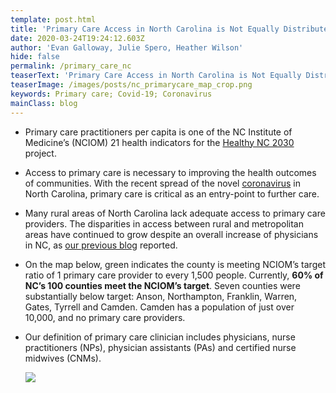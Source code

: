 ```yaml
---
template: post.html
title: 'Primary Care Access in North Carolina is Not Equally Distributed '
date: 2020-03-24T19:24:12.603Z
author: 'Evan Galloway, Julie Spero, Heather Wilson'
hide: false
permalink: /primary_care_nc
teaserText: 'Primary Care Access in North Carolina is Not Equally Distributed '
teaserImage: /images/posts/nc_primarycare_map_crop.png
keywords: Primary care; Covid-19; Coronavirus
mainClass: blog
---
```

* Primary care practitioners per capita is one of the  NC Institute of Medicine’s (NCIOM) 21 health indicators for the [Healthy NC 2030](http://nciom.org/healthy-north-carolina-2030/) project. 
* Access to primary care is necessary to improving the health outcomes of communities. With the recent spread of the novel [coronavirus](https://www.newsobserver.com/news/coronavirus/article241238276.html) in North Carolina, primary care is critical as an entry-point to further care. 
*  Many rural areas of North Carolina lack adequate access to primary care providers. The disparities in access between rural and metropolitan areas have continued to grow despite an overall increase of physicians in NC, as [our previous blog](https://nchealthworkforce.unc.edu/physician_growth_metro/) reported. 
* On the map below, green indicates the county is meeting NCIOM’s target ratio of 1 primary care provider to every 1,500 people. Currently, **60% of NC’s 100 counties meet the NCIOM’s target**. Seven counties were substantially below target: Anson, Northampton, Franklin, Warren, Gates, Tyrrell and Camden. Camden has a population of just over 10,000, and no primary care providers. 
* Our definition of primary care clinician includes physicians, nurse practitioners (NPs), physician assistants (PAs) and certified nurse midwives (CNMs). 

  ![](/images/posts/nc_primarycare_map.png)

![]()